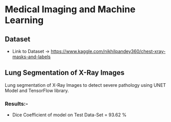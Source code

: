 # Medical Imaging and Machine Learning

## Dataset
* Link to Dataset -> https://www.kaggle.com/nikhilpandey360/chest-xray-masks-and-labels

## Lung Segmentation of X-Ray Images
Lung segmentation of X-Ray Images to detect severe pathology using UNET Model and TensorFlow library.

### Results:-
* Dice Coefficient of model on Test Data-Set = 93.62 %

